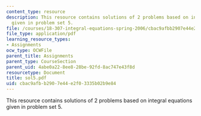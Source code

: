 ```yaml
---
content_type: resource
description: This resource contains solutions of 2 problems based on integral equations
  given in problem set 5.
file: /courses/18-307-integral-equations-spring-2006/cbac9afbb2907e44e2f03335b02b9e84_sol5.pdf
file_type: application/pdf
learning_resource_types:
- Assignments
ocw_type: OCWFile
parent_title: Assignments
parent_type: CourseSection
parent_uid: 4abe0a22-8ee8-28be-92fd-8ac747e43f8d
resourcetype: Document
title: sol5.pdf
uid: cbac9afb-b290-7e44-e2f0-3335b02b9e84
---
```

This resource contains solutions of 2 problems based on integral equations given in problem set 5.

